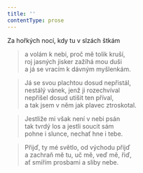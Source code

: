 ```yaml
---
title: ''
contentType: prose
---
```


Za hořkých nocí, kdy tu v slzách štkám

> a volám k nebi, proč mě tolik kruší,  
> roj jasných jisker zažíhá mou duši  
> a já se vracím k dávným myšlenkám.

> Já se svou plachtou dosud nepřistál,  
> nestálý vánek, jenž ji rozechvíval  
> nepřišel dosud utišit ten příval,  
> a tak jsem v něm jak plavec ztroskotal.

> Jestliže mi však není v nebi psán  
> tak tvrdý los a jestli soucit sám  
> pohne i slunce, nechať hne i tebe.

> Přijď, ty mé světlo, od východu přijď  
> a zachraň mě tu, uč mě, veď mě, řiď,  
> ať smířím prosbami a sliby nebe.
